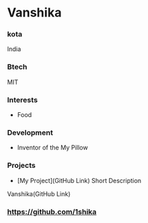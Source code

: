 
# Vanshika

### kota
India

### Btech

MIT

### Interests

- Food

### Development

- Inventor of the My Pillow

### Projects
- [My Project](GitHub Link) Short Description

Vanshika(GitHub Link)
### https://github.com/1shika
